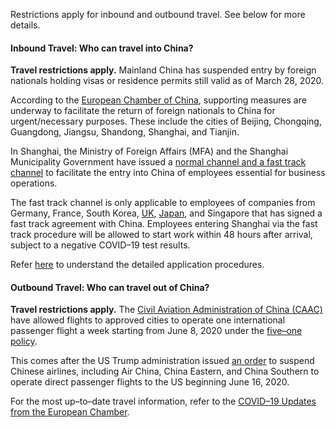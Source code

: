 Restrictions apply for inbound and outbound travel. See below for more details.

#### Inbound Travel: Who can travel into China?

**Travel restrictions apply.** Mainland China has suspended entry by foreign nationals holding visas or residence permits still valid as of March 28, 2020.

According to the [European Chamber of China](https://www.europeanchamber.com.cn/en/national-news/3205/progress_made_regarding_return_of_foreign_nationals_to_china), supporting measures are underway to facilitate the return of foreign nationals to China for urgent/necessary purposes. These include the cities of Beijing, Chongqing, Guangdong, Jiangsu, Shandong, Shanghai, and Tianjin.

In Shanghai, the Ministry of Foreign Affairs (MFA) and the Shanghai Municipality Government have issued  a [normal channel and a fast track channel](https://mp.weixin.qq.com/s/5p9aRAGHT2WlnUB11toj7A) to facilitate the entry into China of employees essential for business operations.

The fast track channel is only applicable to employees of companies from Germany, France, South Korea, [UK](http://www.xinhuanet.com/english/2020-05/22/c_139080064.htm?from=singlemessage&isappinstalled=0), [Japan](https://mp.weixin.qq.com/s/UZnuu0asTLbd0_cl8lGYkQ), and Singapore that has signed a fast track agreement with China. Employees entering Shanghai via the fast track procedure will be allowed to start work within 48 hours after arrival, subject to a negative COVID–19 test results.

Refer [here](https://www.china-briefing.com/news/chinas-travel-restrictions-special-visa-applications/) to understand the detailed application procedures.

#### Outbound Travel: Who can travel out of China?

**Travel restrictions apply.** The [Civil Aviation Administration of China (CAAC)](http://www.caac.gov.cn/en/XWZX/) have allowed flights to approved cities to operate one international passenger flight a week starting from June 8, 2020 under the [five–one policy](https://www.caixinglobal.com/2020-05-23/flying-to-china-still-a-challenge-as-authorities-extend-restrictions-101557791.html).

This comes after the US Trump administration issued [an order](https://www.transportation.gov/sites/dot.gov/files/2020-06/China%20Part%20213%20Phase%20Order%2020120-6-1%20Final.pdf) to suspend Chinese airlines, including Air China, China Eastern, and China Southern to operate direct passenger flights to the US beginning June 16, 2020.

For the most up–to–date travel information, refer to the [COVID–19 Updates from the European Chamber](https://www.europeanchamber.com.cn/en/national-news/3131/focus_on_the_2019_ncov).
